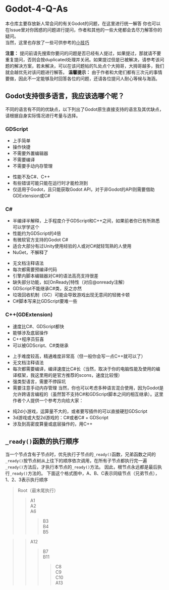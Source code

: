 # Godot-4-Q-As
本仓库主要存放新人常会问的有关Godot的问题，在这里进行统一解答
你也可以在Issue里对你困惑的问题进行提问，作者和其他的一些大佬都会去尽力解答你的疑问。  
当然，这里也存放了一些可供参考的[小技巧](Tricks.md)

**注意：** 提问前请先搜索你要问的问题是否已经有人提过，如果提过，那就请不要重复提问，否则会按duplicated处理并关闭。如果提过但是已被解决，请参考该问题的解决方案，若未解决，可以在该问题帖的1L处点个大拇哥，大拇哥越多，我们就会越优先对该问题进行解答。
**温馨提示：** 由于作者和大佬们都有三次元的事情要做，因此不一定能够及时回答各位的问题，还请各位提问人耐心等候与海涵。

## Godot支持很多语言，我应该选哪个呢？
不同的语言有不同的优缺点，以下列出了Godot原生直接支持的语言及其优缺点，请根据自身实际情况进行考量与选择。
### GDScript
+ 上手简单
+ 操作快捷
+ 不需要外置编辑器
+ 不需要编译
+ 不需要手动内存管理
- 性能不及C#、C++
- 有些错误可能只能在运行时才能检测到
- 仅适用于Godot，且只能获取Godot API，对于非Godot的API则需要借助GDExtension或C#

### C#
+ 半编译半解释，上手程度介于GDScript和C++之间，如果前者你已有所熟悉可以学学这个
+ 性能约为GDScript的4倍
+ 有微软官方支持的Godot C#
+ 适合大部分有过Unity使用经验的人或对C#就轻驾熟的人使用
+ NuGet，不解释了
- 无文档注释语法
- 每次都需要预编译代码
- 引擎内脚本编辑器对C#的语法高亮支持很差
- 缺失部分功能，如[OnReady]特性（对应@onready注解）
- GDScript不能继承C#类，反之亦然
- 垃圾回收机制（GC）可能会导致游戏出现无意间的轻微卡顿
- C#脚本写来比GDScript要难一些

### C++(GDExtension)
+ 速度比C#、GDScript都快
+ 能够涉及底层操作
+ C++程序员狂喜
+ 可以被GDScript、C#类继承
- 上手难度较高，精通难度非常高（但一般你会写一点C++就可以了）
- 无文档注释语法
- 每次都需要编译，编译速度比C#长（当然，取决于你的电脑性能及使用的编译框架，我这里用的是官方推荐的scons，速度比较慢）
- 强类型语言，需要不停踩坑
- 需要注意手动内存管理
当然，你也可以考虑多种语言混合使用，因为Godot是允许跨语言编程的（虽然暂不支持C#和GDScript脚本之间的相互继承）。这里作者个人提供一个参考方向给大家：
* 纯2d小游戏，运算量不大的，或者要写插件的可以直接硬怼GDScript
* 3d游戏或大型2d游戏的：C#或者C# + GDScript
* 涉及到高密度算量或底层操作的，用C++

## `_ready()`函数的执行顺序
当一个节点含有子节点时，优先执行子节点的`_ready()`函数，兄弟函数之间的`_ready()`按节点树从上往下的顺序依次调用，在所有子节点都执行完一遍`_ready()`方法后，才执行本节点的`_ready()`方法。
因此，根节点永远都是最后执行`_ready()`方法的。
下面这个格式图中，A、B、C表示同级节点（兄弟节点），1、2、3表示执行顺序
>Root（最末尾执行）
>>A1  
>>A2  
>>A6  
>>>B3  
>>>B4  
>>>B5

>>A12  
>>>B7  
>>>B11  
>>>>C8  
>>>>C9  
>>>>C10  
>>A13  
